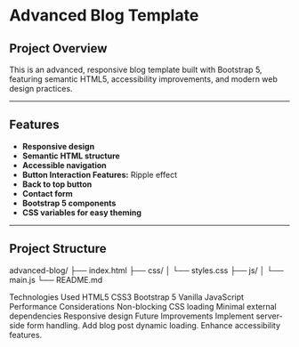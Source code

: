 # Advanced Blog Template  

## Project Overview  
This is an advanced, responsive blog template built with Bootstrap 5, featuring semantic HTML5, accessibility improvements, and modern web design practices.  

---

## Features  
- **Responsive design**  
- **Semantic HTML structure**  
- **Accessible navigation**  
- **Button Interaction Features:** Ripple effect  
- **Back to top button**  
- **Contact form**  
- **Bootstrap 5 components**  
- **CSS variables for easy theming**  

---

## Project Structure  
advanced-blog/
├── index.html
├── css/
│ └── styles.css
├── js/
│ └── main.js
└── README.md


Technologies Used
HTML5
CSS3
Bootstrap 5
Vanilla JavaScript
Performance Considerations
Non-blocking CSS loading
Minimal external dependencies
Responsive design
Future Improvements
Implement server-side form handling.
Add blog post dynamic loading.
Enhance accessibility features.